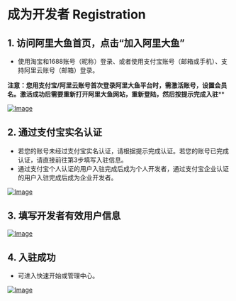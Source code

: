 # 成为开发者 Registration

## 1. 访问阿里大鱼首页，点击“加入阿里大鱼”
- 使用淘宝和1688账号（昵称）登录、或者使用支付宝账号（邮箱或手机）、支持阿里云账号（邮箱）登录。   

**注意：您用支付宝/阿里云账号首次登录阿里大鱼平台时，需激活账号，设置会员名。激活成功后需要重新打开阿里大鱼网站，重新登陆，然后按提示完成入驻****

[![Image](http://img.alicdn.com/top/i1/LB11NpqKFXXXXbQXFXXXXXXXXXX)](http://img.alicdn.com/top/i1/LB11NpqKFXXXXbQXFXXXXXXXXXX)

## 2. 通过支付宝实名认证
- 若您的账号未经过支付宝实名认证，请根据提示完成认证。若您的账号已完成认证，请直接前往第3步填写入驻信息。
- 通过支付宝个人认证的用户入驻完成后成为个人开发者，通过支付宝企业认证的用户入驻完成后成为企业开发者。

[![Image](http://img.alicdn.com/top/i1/LB1VvxhKFXXXXbcXFXXXXXXXXXX)](http://img.alicdn.com/top/i1/LB1VvxhKFXXXXbcXFXXXXXXXXXX)

## 3. 填写开发者有效用户信息

[![Image](http://img.alicdn.com/top/i1/LB1f0BsKFXXXXa5XpXXXXXXXXXX)](http://img.alicdn.com/top/i1/LB1f0BsKFXXXXa5XpXXXXXXXXXX)

## 4. 入驻成功
- 可进入快速开始或管理中心。

[![Image](http://img.alicdn.com/top/i1/LB1hzpaKFXXXXXkaXXXXXXXXXXX)](http://img.alicdn.com/top/i1/LB1hzpaKFXXXXXkaXXXXXXXXXXX)